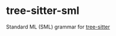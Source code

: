 # tree-sitter-sml

Standard ML (SML) grammar for [tree-sitter](https://tree-sitter.github.io/tree-sitter/)
